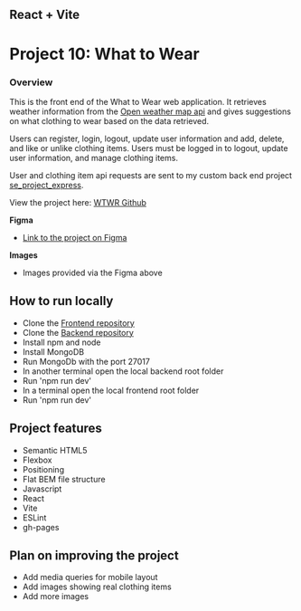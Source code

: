 ## React + Vite

# Project 10: What to Wear

### Overview

This is the front end of the What to Wear web application. It retrieves weather information from the [Open weather map api](https://api.openweathermap.org) and gives suggestions on what clothing to wear based on the data retrieved.

Users can register, login, logout, update user information and add, delete, and like or unlike clothing items.
Users must be logged in to logout, update user information, and manage clothing items.

User and clothing item api requests are sent to my custom back end project [se_project_express](https://github.com/nathanielDaley/se_project_express).

View the project here:
[WTWR Github](https://nathanieldaley.github.io/se_project_react/)

**Figma**

- [Link to the project on Figma](https://www.figma.com/design/F03bTb81Pw8IDPj5Y9rc5i/Sprint-10-%7C-WTWR?node-id=568-289&node-type=frame&t=LfmJehh9mz8MZyOo-0)

**Images**

- Images provided via the Figma above

## How to run locally

- Clone the [Frontend repository](https://nathanieldaley.github.io/se_project_react/)
- Clone the [Backend repository](https://github.com/nathanielDaley/se_project_express)
- Install npm and node
- Install MongoDB
- Run MongoDb with the port 27017
- In another terminal open the local backend root folder
- Run 'npm run dev'
- In a terminal open the local frontend root folder
- Run 'npm run dev'

## Project features

- Semantic HTML5
- Flexbox
- Positioning
- Flat BEM file structure
- Javascript
- React
- Vite
- ESLint
- gh-pages

## Plan on improving the project

- Add media queries for mobile layout
- Add images showing real clothing items
- Add more images
